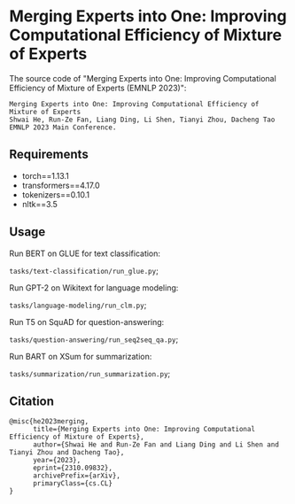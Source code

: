 # Merging Experts into One: Improving Computational Efficiency of Mixture of Experts
The source code of "Merging Experts into One: Improving Computational Efficiency of Mixture of Experts
 (EMNLP 2023)":

 ```
Merging Experts into One: Improving Computational Efficiency of Mixture of Experts
Shwai He, Run-Ze Fan, Liang Ding, Li Shen, Tianyi Zhou, Dacheng Tao
EMNLP 2023 Main Conference. 
```

## Requirements
- torch==1.13.1
- transformers==4.17.0
- tokenizers==0.10.1
- nltk==3.5

## Usage

Run BERT on GLUE for text classification: 

`tasks/text-classification/run_glue.py`; 

Run GPT-2 on Wikitext for language modeling: 

`tasks/language-modeling/run_clm.py`; 

Run T5 on SquAD for question-answering: 

`tasks/question-answering/run_seq2seq_qa.py`; 

Run BART on XSum for summarization: 

`tasks/summarization/run_summarization.py`; 

## Citation

```
@misc{he2023merging,
      title={Merging Experts into One: Improving Computational Efficiency of Mixture of Experts}, 
      author={Shwai He and Run-Ze Fan and Liang Ding and Li Shen and Tianyi Zhou and Dacheng Tao},
      year={2023},
      eprint={2310.09832},
      archivePrefix={arXiv},
      primaryClass={cs.CL}
}
```